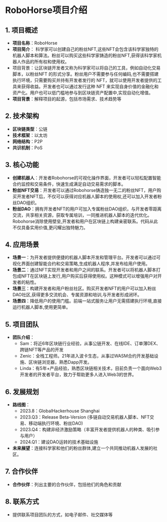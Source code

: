 # RoboHorse项目介绍

## 1. 项目概述
- **项目名称**：RoboHorse
- **项目简介**：
科学家可以创建自己的粉丝NFT,这些NFT会包含该科学家独特的机器人脚本和算法。粉丝可以购买这些科学家铸造的粉丝NFT,获得该科学家机器人作品的所有权和使用权。
- 项目背景：让区块链开发者又称为科学家可以将自己的工具，例如自动化交易脚本，以粉丝NFT 的形式分享。粉丝用户不需要参与任何编码,也不需要搭建执行环境，只需要购买并持有开发者发行的 NFT，就可以使用开发者提供的工具来获得收益。开发者也可以通过发行这种 NFT 来实现自身价值的金融化和资产化。用户也可以低门槛地参与到区块链资产配置中,实现自动化增值。
- **项目背景**：解释项目的起源，包括市场需求、技术趋势等

## 2. 技术架构
- **区块链类型**：公链
- **技术框架**：以太坊
- **网络结构**：P2P
- **共识机制**：PoS

## 3. 核心功能
- **创建机器人**：开发者Robohorse的可视化操作界面，开发者可以轻松配置智能合约监控和交易条件，快速生成满足自动交易需求的脚本。
- **粉丝NFT交易**：开发者可以通过Robohorse铸造独一无二的粉丝NFT，用户购买开发者NFT后，不仅可以获得对应机器人脚本的使用权,还可以加入开发者粉丝DAO组织。
- **粉丝DAO**：拥有开发者NFT的用户可加入专属粉丝DAO组织，与开发者零距离交流，共享相关资源，获取专属培训，一同推进机器人脚本的迭代优化。Robohorse消除使用壁垒,开发者和用户在区块链上构建亲密联系。代码从此不仅具备实用价值,更闪耀出独特魅力。

## 4. 应用场景
- **场景一**：为开发者提供便捷的机器人脚本开发和管理平台。开发者可以通过可视化界面创建智能合约和交易策略,生成机器人程序,并发布给用户使用。
- **场景二**：通过NFT实现开发者和用户之间的联系。开发者可以将机器人脚本打包成NFT在区块链上发行,用户购买后获得使用权。这种模式可以增强用户对开发者的粘性。
- **场景三**：构建开发者和用户粉丝社区。购买开发者NFT的用户可以加入粉丝DAO社区,获得更多交流机会、专属资源和培训,与开发者形成闭环。
- **场景四**：降低用户的使用门槛。前端一站式服务让用户无需搭建执行环境,直接运行机器人脚本,使用更简单。

## 5. 项目团队
- **团队介绍**：
  - Sam：将近6年区块链行业经验，从事公链开发、在线IDE、订单薄DEX、跨链NFT等产品的开发
  - Zenic：全栈工程师。21年进入波卡生态，从事过WASM合约开发基础设施、区块链浏览器，熟悉Dapp开发。
  - Linda：有5年+产品经验，熟悉区块链相关技术，目前负责一个面向Web3开发者的开发者平台，致力于帮助更多人进入Web3的世界。

## 6. 发展规划
- **路线图**：
  - 2023.8：GlobalHackerhouse Shanghai
  - 2023.Q3：Release Beta-Version (多链自动交易机器人脚本、NFT交易、移动端执行环境、粉丝DAO)
  - 2023.Q4：构建非经济激励策略（丰富开发者提供机器人的种类、吸引参与用户）
  - 2024.Q1：建设DAO运转的技术基础设施
- **未来展望**：连接科学家和他们的粉丝群体,建立一个共同推动机器人发展的社区。

## 7. 合作伙伴
- **合作伙伴**：列出主要的合作伙伴，包括他们的角色和贡献

## 8. 联系方式
- 提供联系项目团队的方式，如电子邮件、社交媒体等

